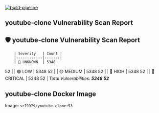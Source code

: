 [![build-pipeline](https://github.com/srikanth-girimaiahgari/DevOps/actions/workflows/build-pipeline.yml/badge.svg)](https://github.com/srikanth-girimaiahgari/DevOps/actions/workflows/build-pipeline.yml)
## youtube-clone Vulnerability Scan Report
## 🛡️ youtube-clone Vulnerability Scan Report
        | Severity   | Count |
        |------------|------:|
        | 🔵 UNKNOWN  | 5348
52 |
        | 🟢 LOW      | 5348
52 |
        | 🟡 MEDIUM   | 5348
52 |
        | 🔴 HIGH     | 5348
52 |
        | 🚨 CRITICAL | 5348
52 |
        _Total Vulnerabilities: **5348
52**_
## youtube-clone Docker Image
Image: `sr79979/youtube-clone:53`
